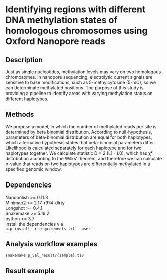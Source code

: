 # Identifying regions with different DNA methylation states of homologous chromosomes using Oxford Nanopore reads  

## Description  

Just as single nucleotides, methylation levels may vary on two homologous chromosomes. In nanopore sequencing, electrolytic current signals are sensitive to base modifications, such as 5-methylcytosine (5-mC), so we can determinate methylated positions. The purpose of this study is providing a pipeline to identify areas with varying methylation status on different haplotypes.  

## Methods

We propose a model, in which the number of methylated reads per site is determined by beta binomial distribution. According to null-hypothesis, parameters of beta-binomial distribution are equal for both haplotypes, which alternative hypothesis states that beta-binomial parameters differ. Likelihood is calculated separately for each haplotype and for two haplotypes together. We calculate statistic D = 2·(L1 - L0), which has χ² distribution according to the Wilks’ theorem, and therefore we can calculate p-value that reads on two haplotypes are differentially methylated in a specified genomic window.  

## Dependencies

Nanopolish >= 0.11.3  
Minimap2 >= 2.17-r974-dirty  
Longshot >= 0.4.1  
Snakemake >= 5.19.2  
python >= 3.7   
install the dependencies via  
```pip install -r requirements.txt --user```  

## Analysis workflow examples

```snakemake p_val_result/{sample}.tsv```

## Result example

